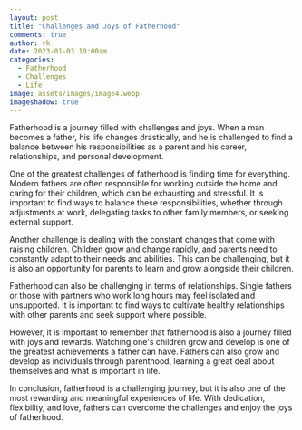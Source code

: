 ```yaml
---
layout: post
title: "Challenges and Joys of Fatherhood"
comments: true
author: rk
date: 2023-01-03 10:00am
categories:
  - Fatherhood
  - Challenges
  - Life
image: assets/images/image4.webp
imageshadow: true
---
```


Fatherhood is a journey filled with challenges and joys. When a man becomes a father, his life changes drastically, and he is challenged to find a balance between his responsibilities as a parent and his career, relationships, and personal development.

One of the greatest challenges of fatherhood is finding time for everything. Modern fathers are often responsible for working outside the home and caring for their children, which can be exhausting and stressful. It is important to find ways to balance these responsibilities, whether through adjustments at work, delegating tasks to other family members, or seeking external support.

Another challenge is dealing with the constant changes that come with raising children. Children grow and change rapidly, and parents need to constantly adapt to their needs and abilities. This can be challenging, but it is also an opportunity for parents to learn and grow alongside their children.

Fatherhood can also be challenging in terms of relationships. Single fathers or those with partners who work long hours may feel isolated and unsupported. It is important to find ways to cultivate healthy relationships with other parents and seek support where possible.

However, it is important to remember that fatherhood is also a journey filled with joys and rewards. Watching one's children grow and develop is one of the greatest achievements a father can have. Fathers can also grow and develop as individuals through parenthood, learning a great deal about themselves and what is important in life.

In conclusion, fatherhood is a challenging journey, but it is also one of the most rewarding and meaningful experiences of life. With dedication, flexibility, and love, fathers can overcome the challenges and enjoy the joys of fatherhood.
